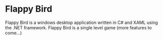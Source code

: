 # Flappy Bird

Flappy Bird is a windows desktop application written in C# and XAML using the .NET framework. 
Flappy Bird is a single level game (more features to come...)

